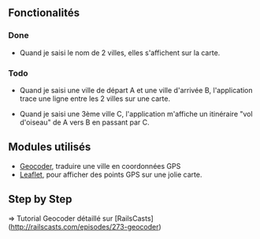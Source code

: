 ## Fonctionalités
### Done

  * Quand je saisi le nom de 2 villes, elles s'affichent sur la carte.

### Todo

  * Quand je saisi une ville de départ A et une ville d'arrivée B, l'application trace une ligne entre les 2 villes sur une carte.

  * Quand je saisi une 3ème ville C, l'application m'affiche un itinéraire "vol d'oiseau" de A vers B en passant par C.

## Modules utilisés

  * [Geocoder](https://github.com/alexreisner/geocoder), traduire une ville en coordonnées GPS
  * [Leaflet](http://leafletjs.com/examples/quick-start.html), pour afficher des points GPS sur une jolie carte.

## Step by Step

=> Tutorial Geocoder détaillé sur [RailsCasts] (http://railscasts.com/episodes/273-geocoder)





